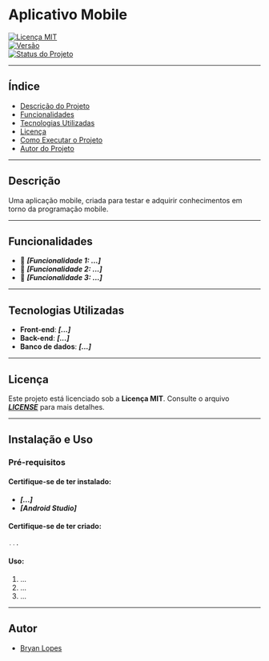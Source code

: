 # **Aplicativo Mobile**

[![Licença MIT](https://img.shields.io/badge/license-MIT-blue.svg)](https://opensource.org/licenses/MIT)  
[![Versão](https://img.shields.io/badge/version-0.0.1-brightgreen.svg)](https://semver.org/)  
[![Status do Projeto](https://img.shields.io/badge/status-em%20desenvolvimento-yellow.svg)]()

---

## Índice
* [Descrição do Projeto](#descrição)
* [Funcionalidades](#funcionalidades)
* [Tecnologias Utilizadas](#tecnologias-utilizadas)
* [Licença](#licença)
* [Como Executar o Projeto](#instalação-e-uso)
* [Autor do Projeto](#autor)

---

## **Descrição**
Uma aplicação mobile, criada para testar e adquirir conhecimentos em torno da programação mobile.

---

## **Funcionalidades**
- 🚀 ***[Funcionalidade 1: ...]***
- 🚀 ***[Funcionalidade 2: ...]***
- 🚀 ***[Funcionalidade 3: ...]***

---

## **Tecnologias Utilizadas**
- **Front-end**: ***[...]***
- **Back-end**: ***[...]***
- **Banco de dados**: ***[...]***

---

## **Licença**
Este projeto está licenciado sob a **Licença MIT**. Consulte o arquivo ***[LICENSE](LICENSE)*** para mais detalhes.

---

## **Instalação e Uso**

### **Pré-requisitos**

#### **Certifique-se de ter instalado:**
- ***[...]***  
- ***[Android Studio]***

#### **Certifique-se de ter criado:**
```sql
...
```

#### **Uso:**

1. ...
2. ...
3. ...


---
  
## **Autor**

* [Bryan Lopes](https://github.com/BryanCSAL)
